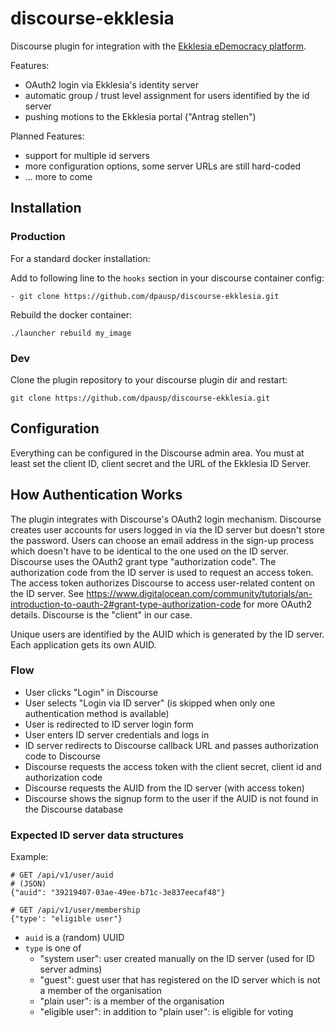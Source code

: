 discourse-ekklesia
==================

Discourse plugin for integration with the [Ekklesia eDemocracy platform](https://github.com/edemocracy/ekklesia).

Features:

* OAuth2 login via Ekklesia's identity server
* automatic group / trust level assignment for users identified by the id server
* pushing motions to the Ekklesia portal ("Antrag stellen")

Planned Features:

* support for multiple id servers
* more configuration options, some server URLs are still hard-coded
* ... more to come


Installation
------------

### Production


For a standard docker installation:

Add to following line to the `hooks` section in your discourse container config:

    - git clone https://github.com/dpausp/discourse-ekklesia.git

Rebuild the docker container:

    ./launcher rebuild my_image


### Dev

Clone the plugin repository to your discourse plugin dir and restart:

    git clone https://github.com/dpausp/discourse-ekklesia.git 


Configuration
-------------

Everything can be configured in the Discourse admin area. You must at least set the client ID, client secret and the URL of the Ekklesia ID Server.

How Authentication Works
------------------------

The plugin integrates with Discourse's OAuth2 login mechanism.
Discourse creates user accounts for users logged in via the ID server but doesn't store the password.
Users can choose an email address in the sign-up process which doesn't have to be identical to the one used on the ID server.
Discourse uses the OAuth2 grant type "authorization code". The authorization code from the ID server is used to request an access token.
The access token authorizes Discourse to access user-related content on the ID server.
See https://www.digitalocean.com/community/tutorials/an-introduction-to-oauth-2#grant-type-authorization-code for more OAuth2 details.
Discourse is the "client" in our case.

Unique users are identified by the AUID which is generated by the ID server. Each application gets its own AUID.

### Flow

-   User clicks "Login" in Discourse
-   User selects "Login via ID server" (is skipped when only one authentication method is available)
-   User is redirected to ID server login form
-   User enters ID server credentials and logs in
-   ID server redirects to Discourse callback URL and passes authorization code to Discourse
-   Discourse requests the access token with the client secret, client id and authorization code
-   Discourse requests the AUID from the ID server (with access token)
-   Discourse shows the signup form to the user if the AUID is not found in the Discourse database


### Expected ID server data structures

Example:

~~~
# GET /api/v1/user/auid
# (JSON)
{"auid": "39219407-03ae-49ee-b71c-3e837eecaf48"}

# GET /api/v1/user/membership
{"type': "eligible user"}
~~~

-   `auid` is a (random) UUID
-   `type` is one of 
    -   "system user": user created manually on the ID server (used for ID server admins)
    -   "guest": guest user that has registered on the ID server which is not a member of the organisation
    -   "plain user": is a member of the organisation
    -   "eligible user": in addition to "plain user": is eligible for voting
